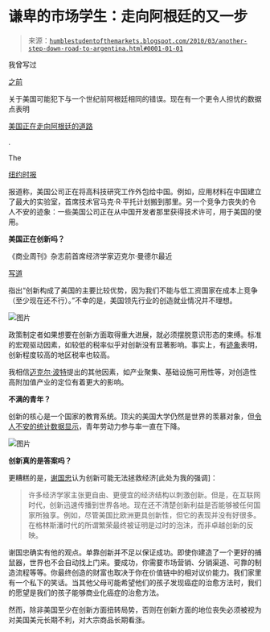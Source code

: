<!--yml

类别：未分类

date: 2024-05-18 00:36:24

-->

# 谦卑的市场学生：走向阿根廷的又一步

> 来源：[`humblestudentofthemarkets.blogspot.com/2010/03/another-step-down-road-to-argentina.html#0001-01-01`](https://humblestudentofthemarkets.blogspot.com/2010/03/another-step-down-road-to-argentina.html#0001-01-01)

我曾写过

[之前](http://www.qwestfunds.com/publications/newsletters_pdf/newsletter_september_2009.pdf)

关于美国可能犯下与一个世纪前阿根廷相同的错误。现在有一个更令人担忧的数据点表明

[美国正在走向阿根廷的道路](http://fabiusmaximus.wordpress.com/2010/03/04/argentina/)

.

The

[纽约时报](http://www.nytimes.com/2010/03/18/business/global/18research.html)

报道称，美国公司正在将高科技研究工作外包给中国。例如，应用材料在中国建立了最大的实验室，首席技术官马克·R·平托计划搬到那里。另一个竞争力丧失的令人不安的迹象：一些美国公司正在从中国开发者那里获得技术许可，用于美国的使用。

**美国正在创新吗？**

《商业周刊》杂志前首席经济学家迈克尔·曼德尔最近

[写道](http://innovationandgrowth.wordpress.com/2010/02/22/why-isnt-the-innovation-economy-creating-more-jobs-part-i/)

指出“创新构成了美国的主要比较优势，因为我们不能与低工资国家在成本上竞争（至少现在还不行）。”不幸的是，美国领先行业的创造就业情况并不理想。

![图片](https://blogger.googleusercontent.com/img/b/R29vZ2xl/AVvXsEidEeemBhTe0EBUVYhyphenhyphen8oO1l8r0xYNCFclPj4OaV7ju1QEeDdCeCW61KJ1SQdZ0RiGRvAXRhvQ9k6Qfafk24WLXIlpuSHka7tMJsb9g2gKyBIEAiRuItFMLLsOFCjH0Yl53qVfz7g0Ut4jT/s1600-h/innovative1.png)

政策制定者如果想要在创新方面取得重大进展，就必须摆脱意识形态的束缚。标准的宏观驱动因素，如较低的税率似乎对创新没有显著影响。事实上，有[迹象](http://www.guardian.co.uk/commentisfree/michaeltomasky/2010/feb/23/usa-useconomy-innovation-states)表明，创新程度较高的地区税率也较高。

我相信[迈克尔·波特](http://www.amazon.com/Competitive-Advantage-Nations-Michael-Porter/dp/0684841479/ref=sr_1_1?ie=UTF8&s=books&qid=1267375764&sr=8-1)提出的其他因素，如产业聚集、基础设施可用性等，对创造性高附加值产业的定位有着更大的影响。

**不满的青年？**

创新的核心是一个国家的教育系统。顶尖的美国大学仍然是世界的羡慕对象，但[令人不安的统计数据显示](http://www.epi.org/economic_snapshots/entry/leaving_in_droves/)，青年劳动力参与率一直在下降。

![图片](https://blogger.googleusercontent.com/img/b/R29vZ2xl/AVvXsEhoIAyid3hEoGhIlbKJSnIlfgGH7qTFNNBZ9JP6NTsbAE61RCTsfe-20UwBeL19lTKLufjkgV-RJm3ztu28J70lhf01LFuoBxFZ1RQRXcQcKNd2L7oqdfwBIuAMp3rr08JqRO5RTHgf14IH/s1600-h/Labor+participation.jpg)

**创新真的是答案吗？**

更糟糕的是，[谢国忠](http://english.caing.com/2010-03-15/100126807.html)认为创新可能无法拯救经济[此处为我的强调]：

> 许多经济学家主张更自由、更便宜的经济结构以刺激创新。但是，在互联网时代，创新迅速传播到世界各地。现在还不清楚创新利益是否能够被任何国家所独享。例如，尽管美国比欧洲更具创新性，但它的表现并没有好很多。在格林斯潘时代的所谓繁荣最终被证明是过时的泡沫，而非卓越创新的反映。

谢国忠确实有他的观点。单靠创新并不足以保证成功。即使你建造了一个更好的捕鼠器，世界也不会自动找上门来。要成功，你需要市场营销、分销渠道、可靠的制造流程等等。你最终创造的财富也取决于你在价值链中的相对议价能力。我们家里有一个私下的笑话。当其他父母可能希望他们的孩子发现癌症的治愈方法时，我们的愿望是我们的孩子能够商业化癌症的治愈方法。

然而，除非美国至少在创新方面扭转局势，否则在创新方面的地位丧失必须被视为对美国美元长期不利，对大宗商品长期看涨。
